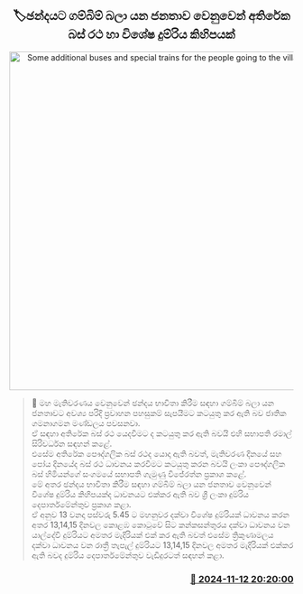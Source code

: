 <p align='center'><b><h2 align='center' title='Some additional buses and special trains for the people going to the villages to vote'>🏷ඡන්දය​ට ගම්බිම් බලා යන ජනතාව වෙනුවෙන් අතිරේක බස් රථ හා විශේෂ දුම්රිය කිහිපයක්</h2></b></p>
<p align='center'><img src='https://helakuru.sgp1.cdn.digitaloceanspaces.com/esana/images/lib/bus1[1].jpg' width='600' alt='Some additional buses and special trains for the people going to the villages to vote'></p>

>📝 මහ මැතිවරණය වෙනුවෙන් ඡන්දය භාවිතා කිරීම සඳහා ගම්බිම් බලා යන ජනතාවට අවශ්‍ය පරිදි ප්‍රවාහන පහසුකම් සැපයීමට කටයුතු කර ඇති බව ජාතික ගමනාගමන මණ්ඩලය පවසනවා.<br>ඒ සඳහා අතිරේක බස් රථ යෙදවීමට ද කටයුතු කර ඇති බවයි එහි සභාපති රමාල් සිරිවර්ධන සඳහන් කළේ.<br>එසේම අතිරේක පෞද්ගලික බස් රථද යොදා ඇති බවත්, මැතිවරණ දිනයේ සහ පෝය දිනයේද බස් රථ ධාවනය කරවීමට කටයුතු කරන බවයි ලංකා පෞද්ගලික බස් හිමියන්ගේ සංගමයේ සභාපති ගැමුණු විජේරත්න ප්‍රකාශ කළේ.<br>මේ අතර ඡන්දය භාවිතා කිරීම සඳහා ගම්බිම් බලා යන ජනතාව වෙනුවෙන් විශේෂ දුම්රිය කිහිපයක්ද ධාවනයට එක්කර ඇති බව ශ්‍රී ලංකා දුම්රිය දෙපාර්තමේන්තුව ප්‍රකාශ කළා.<br>ඒ අනුව 13 වනදා පස්වරු 5.45 ට මහනුවර දක්වා විශේෂ දුම්රියක් ධාවනය කරන අතර 13,14,15 දිනවල කොළඹ කොටුවේ සිට කන්කසන්තුරය දක්වා ධාවනය වන යාල්දේවී දුම්රියට අමතර මැදිරියක් එක් කර ඇති බවත් එසේම ත්‍රිකුණාමලය දක්වා ධාවනය වන රාත්‍රී තැපැල් දුම්රියට 13,14,15 දිනවල අමතර මැදිරියක් එක්කර ඇති බවද දුම්රිය දෙපාර්තමේන්තුව වැඩිදුරටත් සඳහන් කළා.<br>

<h3 align='right'><a href='https://www.helakuru.lk/esana/p/104966/'>📅 2024-11-12 20:20:00</a></h3>

